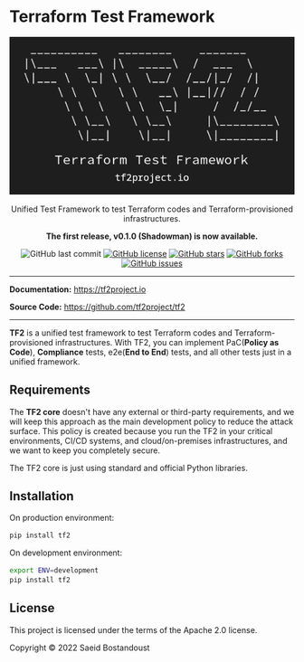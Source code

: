 # Terraform Test Framework

<p align="center">
  <img src="./assets/logo.png" alt="Terraform Test Framework">
</p>

<p align="center">Unified Test Framework to test Terraform codes and Terraform-provisioned infrastructures.</p>

<p align="center">
<strong>The first release, v0.1.0 (Shadowman) is now available.</strong>
</p>

<p align="center">
  <img src="https://img.shields.io/github/last-commit/tf2project/tf2" alt="GitHub last commit">
  <a href="https://github.com/tf2project/tf2/blob/master/LICENSE" target="_blank"><img src="https://img.shields.io/github/license/tf2project/tf2" alt="GitHub license"></a>
  <a href="https://github.com/tf2project/tf2/stargazers" target="_blank"><img src="https://img.shields.io/github/stars/tf2project/tf2" alt="GitHub stars"></a>
  <a href="https://github.com/tf2project/tf2/network" target="_blank"><img src="https://img.shields.io/github/forks/tf2project/tf2" alt="GitHub forks"></a>
  <a href="https://github.com/tf2project/tf2/issues" target="_blank"><img src="https://img.shields.io/github/issues/tf2project/tf2" alt="GitHub issues"></a>
</p>

---

**Documentation:** <a href="https://tf2project.io" target="_blank">https://tf2project.io</a>

**Source Code:** <a href="https://github.com/tf2project/tf2" target="_blank">https://github.com/tf2project/tf2</a>

---

**TF2** is a unified test framework to test Terraform codes and Terraform-provisioned infrastructures. With TF2, you can implement PaC(**Policy as Code**), **Compliance** tests, e2e(**End to End**) tests, and all other tests just in a unified framework.

## Requirements

The **TF2 core** doesn't have any external or third-party requirements, and we will keep this approach as the main development policy to reduce the attack surface. This policy is created because you run the TF2 in your critical environments, CI/CD systems, and cloud/on-premises infrastructures, and we want to keep you completely secure.

The TF2 core is just using standard and official Python libraries.

## Installation

On production environment:

```bash
pip install tf2
```

On development environment:

```bash
export ENV=development
pip install tf2
```

## License

This project is licensed under the terms of the Apache 2.0 license.

Copyright &copy; 2022 Saeid Bostandoust
